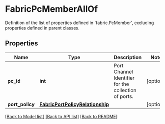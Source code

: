 # FabricPcMemberAllOf

Definition of the list of properties defined in 'fabric.PcMember', excluding properties defined in parent classes.
## Properties
Name | Type | Description | Notes
------------ | ------------- | ------------- | -------------
**pc_id** | **int** | Port Channel Identifier for the collection of ports. | [optional] 
**port_policy** | [**FabricPortPolicyRelationship**](FabricPortPolicyRelationship.md) |  | [optional] 

[[Back to Model list]](../README.md#documentation-for-models) [[Back to API list]](../README.md#documentation-for-api-endpoints) [[Back to README]](../README.md)


